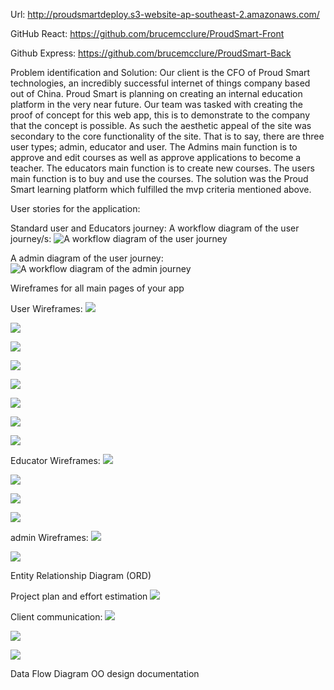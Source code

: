 Url: http://proudsmartdeploy.s3-website-ap-southeast-2.amazonaws.com/

GitHub React: https://github.com/brucemcclure/ProudSmart-Front

Github Express: https://github.com/brucemcclure/ProudSmart-Back

Problem identification and Solution:
Our client is the CFO of Proud Smart technologies, an incredibly successful internet of things company based out of China. Proud Smart is planning on creating an internal education platform in the very near future. Our team was tasked with creating the proof of concept for this web app, this is to demonstrate to the company that the concept is possible. As such the aesthetic appeal of the site was secondary to the core functionality of the site. That is to say, there are three user types; admin, educator and user. The Admins main function is to approve and edit courses as well as approve applications to become a teacher. The educators main function is to create new courses. The users main function is to buy and use the courses.
The solution was the Proud Smart learning platform which fulfilled the mvp criteria mentioned above.

User stories for the application:

Standard user and Educators journey:
A workflow diagram of the user journey/s:
![A workflow diagram of the user journey](../docs/proudsmartImagesForDocs/journeys/userjourney.png)

A admin diagram of the user journey:
![A workflow diagram of the admin journey](../docs/proudsmartImagesForDocs/journeys/adminJourney.png)

Wireframes for all main pages of your app

User Wireframes:
![](../docs/proudsmartImagesForDocs/wireframes/user/user1.png)

![](../docs/proudsmartImagesForDocs/wireframes/user/user2.png)

![](../docs/proudsmartImagesForDocs/wireframes/user/user3.png)

![](../docs/proudsmartImagesForDocs/wireframes/user/user4.png)

![](../docs/proudsmartImagesForDocs/wireframes/user/user5.png)

![](../docs/proudsmartImagesForDocs/wireframes/user/user6.png)

![](../docs/proudsmartImagesForDocs/wireframes/user/user7.png)

![](../docs/proudsmartImagesForDocs/wireframes/user/user8.png)

Educator Wireframes:
![](../docs/proudsmartImagesForDocs/wireframes/educator/educator1.png)

![](../docs/proudsmartImagesForDocs/wireframes/educator/educator2.png)

![](../docs/proudsmartImagesForDocs/wireframes/educator/educator3.png)

![](../docs/proudsmartImagesForDocs/wireframes/educator/educator4.png)

admin Wireframes:
![](../docs/proudsmartImagesForDocs/wireframes/admin/admin1.png)

![](../docs/proudsmartImagesForDocs/wireframes/admin/admin2.png)

Entity Relationship Diagram (ORD)

Project plan and effort estimation
![](../docs/proudsmartImagesForDocs/clientCommunication/GanttChart.jpg)

Client communication:
![](../docs/proudsmartImagesForDocs/clientCommunication/1stemail.png)

![](../docs/proudsmartImagesForDocs/clientCommunication/email2.png)

![](../docs/proudsmartImagesForDocs/clientCommunication/email3.png)

Data Flow Diagram
OO design documentation
